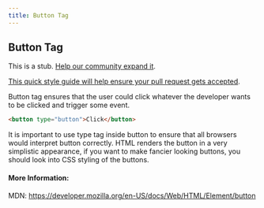 ```yaml
---
title: Button Tag
---
```

## Button Tag

This is a stub. <a href='https://github.com/freecodecamp/guides/tree/master/src/pages/html/elements/button-tag/index.md' target='_blank' rel='nofollow'>Help our community expand it</a>.

<a href='https://github.com/freecodecamp/guides/blob/master/README.md' target='_blank' rel='nofollow'>This quick style guide will help ensure your pull request gets accepted</a>.

<!-- The article goes here, in GitHub-flavored Markdown. Feel free to add YouTube videos, images, and CodePen/JSBin embeds  -->
Button tag ensures that the user could click whatever the developer wants to be clicked and trigger some event.

```html
<button type="button">Click</button>
```

It is important to use type tag inside button to ensure that all browsers would interpret button correctly.
HTML renders the button in a very simplistic appearance, if you want to make fancier looking buttons, you should look into CSS styling of the buttons.

#### More Information:
<!-- Please add any articles you think might be helpful to read before writing the article -->
MDN: https://developer.mozilla.org/en-US/docs/Web/HTML/Element/button

